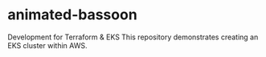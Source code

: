 # animated-bassoon
Development for Terraform &amp; EKS
This repository demonstrates creating an EKS cluster within AWS. 
